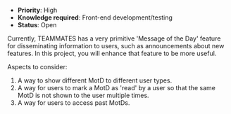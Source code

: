 * **Priority**: High
* **Knowledge required**: Front-end development/testing
* **Status**: Open

Currently, TEAMMATES has a very primitive 'Message of the Day' feature for disseminating information to users, such as announcements about new features. In this project, you will enhance that feature to be more useful.

Aspects to consider:
1. A way to show different MotD to different user types.
1. A way for users to mark a MotD as 'read' by a user so that the same MotD is not shown to the user multiple times.
1. A way for users to access past MotDs.
